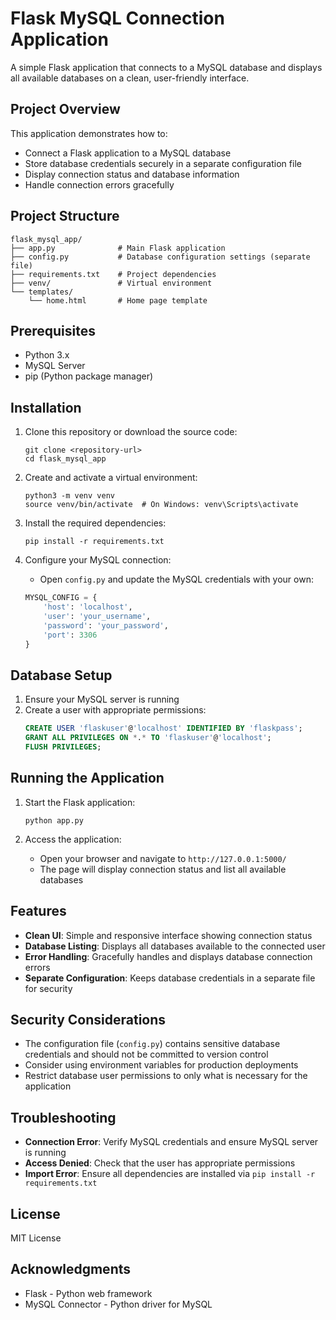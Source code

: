 # Flask MySQL Connection Application

A simple Flask application that connects to a MySQL database and displays all available databases on a clean, user-friendly interface.

## Project Overview

This application demonstrates how to:
- Connect a Flask application to a MySQL database
- Store database credentials securely in a separate configuration file
- Display connection status and database information
- Handle connection errors gracefully

## Project Structure

```
flask_mysql_app/
├── app.py              # Main Flask application
├── config.py           # Database configuration settings (separate file)
├── requirements.txt    # Project dependencies
├── venv/               # Virtual environment
└── templates/
    └── home.html       # Home page template
```

## Prerequisites

- Python 3.x
- MySQL Server
- pip (Python package manager)

## Installation

1. Clone this repository or download the source code:
   ```
   git clone <repository-url>
   cd flask_mysql_app
   ```

2. Create and activate a virtual environment:
   ```
   python3 -m venv venv
   source venv/bin/activate  # On Windows: venv\Scripts\activate
   ```

3. Install the required dependencies:
   ```
   pip install -r requirements.txt
   ```

4. Configure your MySQL connection:
   - Open `config.py` and update the MySQL credentials with your own:
   ```python
   MYSQL_CONFIG = {
       'host': 'localhost',
       'user': 'your_username',
       'password': 'your_password',
       'port': 3306
   }
   ```

## Database Setup

1. Ensure your MySQL server is running
2. Create a user with appropriate permissions:
   ```sql
   CREATE USER 'flaskuser'@'localhost' IDENTIFIED BY 'flaskpass';
   GRANT ALL PRIVILEGES ON *.* TO 'flaskuser'@'localhost';
   FLUSH PRIVILEGES;
   ```

## Running the Application

1. Start the Flask application:
   ```
   python app.py
   ```

2. Access the application:
   - Open your browser and navigate to `http://127.0.0.1:5000/`
   - The page will display connection status and list all available databases

## Features

- **Clean UI**: Simple and responsive interface showing connection status
- **Database Listing**: Displays all databases available to the connected user
- **Error Handling**: Gracefully handles and displays database connection errors
- **Separate Configuration**: Keeps database credentials in a separate file for security

## Security Considerations

- The configuration file (`config.py`) contains sensitive database credentials and should not be committed to version control
- Consider using environment variables for production deployments
- Restrict database user permissions to only what is necessary for the application

## Troubleshooting

- **Connection Error**: Verify MySQL credentials and ensure MySQL server is running
- **Access Denied**: Check that the user has appropriate permissions
- **Import Error**: Ensure all dependencies are installed via `pip install -r requirements.txt`

## License

MIT License

## Acknowledgments

- Flask - Python web framework
- MySQL Connector - Python driver for MySQL